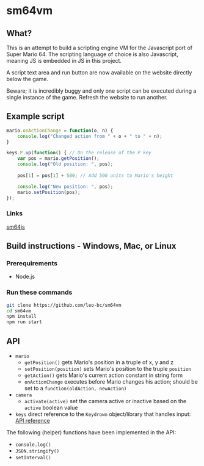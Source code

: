 # sm64vm

## What?
This is an attempt to build a scripting engine VM for the Javascript port of Super Mario 64. The scripting language of choice is also Javascript, meaning JS is embedded in JS in this project.

A script text area and run button are now available on the website directly below the game.

Beware; it is incredibly buggy and only one script can be executed during a single instance of the game. Refresh the website to run another.

## Example script
```javascript
mario.onActionChange = function(o, n) {
    console.log("Changed action from " + o + " to " + n);
}

keys.P.up(function() { // On the release of the P key
    var pos = mario.getPosition();
    console.log("Old position: ", pos);
    
    pos[1] = pos[1] + 500; // Add 500 units to Mario's height

    console.log("New position: ", pos); 
    mario.setPosition(pos);
});
```

### Links
[sm64js](https://github.com/sm64js/sm64js)

## Build instructions - Windows, Mac, or Linux 

### Prerequirements
* Node.js

### Run these commands
```bash
git clone https://github.com/leo-bc/sm64vm
cd sm64vm
npm install
npm run start
```

## API
* `mario`
  * `getPosition()` gets Mario's position in a truple of x, y and z
  * `setPosition(position)` sets Mario's position to the truple `position`
  * `getAction()` gets Mario's current action constant in string form
  * `onActionChange` executes before Mario changes his action; should be set to a `function(oldAction, newAction)`
* `camera`
  * `activate(active)` set the camera active or inactive based on the `active` boolean value
* `keys` direct reference to the `Keydrown` object/library that handles input: [API reference](https://jeremyckahn.github.io/keydrown/)

The following (helper) functions have been implemented in the API:
* `console.log()`
* `JSON.stringify()`
* `setInterval()`

